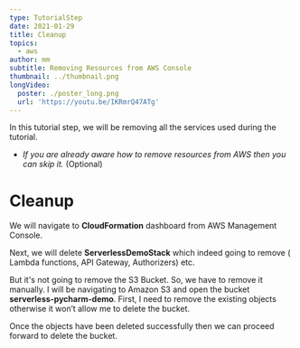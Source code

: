 ```yaml
---
type: TutorialStep
date: 2021-01-29
title: Cleanup
topics:
  - aws
author: mm
subtitle: Removing Resources from AWS Console
thumbnail: ../thumbnail.png
longVideo:
  poster: ./poster_long.png
  url: 'https://youtu.be/IKRmrQ47ATg'
---
```


In this tutorial step, we will be removing all the services used during the tutorial.

* *If you are already aware how to remove resources from AWS then you can skip it.* (Optional)

# Cleanup

We will navigate to **CloudFormation** dashboard from AWS Management Console. 

Next, we will delete **ServerlessDemoStack** which indeed 
going to remove ( Lambda functions, API Gateway, Authorizers) etc. 

But it's not going to remove the S3 Bucket. So, we have to remove it manually. I will be navigating to Amazon S3 and open the bucket **serverless-pycharm-demo**.
First, I need to remove the existing objects otherwise it won’t allow me to delete the bucket. 


Once the objects have been deleted successfully then we can proceed forward to delete the bucket.





